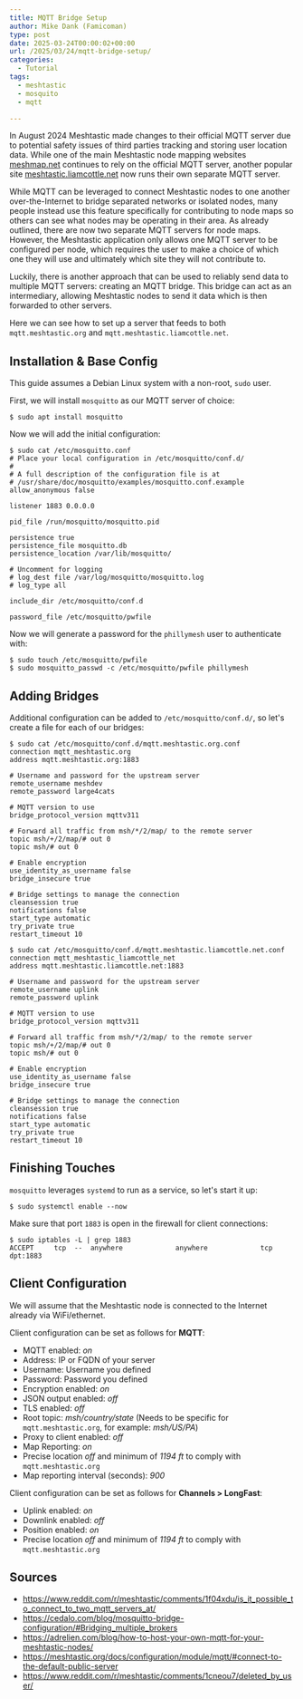 ```yaml
---
title: MQTT Bridge Setup
author: Mike Dank (Famicoman)
type: post
date: 2025-03-24T00:00:02+00:00
url: /2025/03/24/mqtt-bridge-setup/
categories:
  - Tutorial
tags:
  - meshtastic
  - mosquito
  - mqtt

---
```


In August 2024 Meshtastic made changes to their official MQTT server due to potential safety issues of third parties tracking and storing user location data. While one of the main Meshtastic node mapping websites [meshmap.net](https://meshmap.net/) continues to rely on the official MQTT server, another popular site [meshtastic.liamcottle.net](https://meshtastic.liamcottle.net/) now runs their own separate MQTT server.

While MQTT can be leveraged to connect Meshtastic nodes to one another over-the-Internet to bridge separated networks or isolated nodes, many people instead use this feature specifically for contributing to node maps so others can see what nodes may be operating in their area. As already outlined, there are now two separate MQTT servers for node maps. However, the Meshtastic application only allows one MQTT server to be configured per node, which requires the user to make a choice of which one they will use and ultimately which site they will not contribute to.

Luckily, there is another approach that can be used to reliably send data to multiple MQTT servers: creating an MQTT bridge. This bridge can act as an intermediary, allowing Meshtastic nodes to send it data which is then forwarded to other servers.

Here we can see how to set up a server that feeds to both `mqtt.meshtastic.org` and `mqtt.meshtastic.liamcottle.net`.

## Installation & Base Config

This guide assumes a Debian Linux system with a non-root, `sudo` user.

First, we will install `mosquitto` as our MQTT server of choice:

```
$ sudo apt install mosquitto
```

Now we will add the initial configuration:

```
$ sudo cat /etc/mosquitto.conf
# Place your local configuration in /etc/mosquitto/conf.d/
#
# A full description of the configuration file is at
# /usr/share/doc/mosquitto/examples/mosquitto.conf.example
allow_anonymous false

listener 1883 0.0.0.0

pid_file /run/mosquitto/mosquitto.pid

persistence true
persistence_file mosquitto.db
persistence_location /var/lib/mosquitto/

# Uncomment for logging
# log_dest file /var/log/mosquitto/mosquitto.log
# log_type all

include_dir /etc/mosquitto/conf.d

password_file /etc/mosquitto/pwfile
```

Now we will generate a password for the `phillymesh` user to authenticate with:

```
$ sudo touch /etc/mosquitto/pwfile
$ sudo mosquitto_passwd -c /etc/mosquitto/pwfile phillymesh
```

## Adding Bridges

Additional configuration can be added to `/etc/mosquitto/conf.d/`, so let's create a file for each of our bridges:

```
$ sudo cat /etc/mosquitto/conf.d/mqtt.meshtastic.org.conf
connection mqtt_meshtastic.org
address mqtt.meshtastic.org:1883

# Username and password for the upstream server
remote_username meshdev
remote_password large4cats

# MQTT version to use
bridge_protocol_version mqttv311

# Forward all traffic from msh/*/2/map/ to the remote server
topic msh/+/2/map/# out 0
topic msh/# out 0

# Enable encryption
use_identity_as_username false
bridge_insecure true

# Bridge settings to manage the connection
cleansession true
notifications false
start_type automatic
try_private true
restart_timeout 10
```

```
$ sudo cat /etc/mosquitto/conf.d/mqtt.meshtastic.liamcottle.net.conf
connection mqtt_meshtastic_liamcottle_net
address mqtt.meshtastic.liamcottle.net:1883

# Username and password for the upstream server
remote_username uplink
remote_password uplink

# MQTT version to use
bridge_protocol_version mqttv311

# Forward all traffic from msh/*/2/map/ to the remote server
topic msh/+/2/map/# out 0
topic msh/# out 0

# Enable encryption
use_identity_as_username false
bridge_insecure true

# Bridge settings to manage the connection
cleansession true
notifications false
start_type automatic
try_private true
restart_timeout 10
```

## Finishing Touches

`mosquitto` leverages `systemd` to run as a service, so let's start it up:

```
$ sudo systemctl enable --now
```

Make sure that port `1883` is open in the firewall for client connections:

```
$ sudo iptables -L | grep 1883
ACCEPT     tcp  --  anywhere             anywhere             tcp dpt:1883
```

## Client Configuration

We will assume that the Meshtastic node is connected to the Internet already via WiFi/ethernet.

Client configuration can be set as follows for **MQTT**:

* MQTT enabled: *on*
* Address: IP or FQDN of your server
* Username: Username you defined
* Password: Password you defined
* Encryption enabled: *on*
* JSON output enabled: *off*
* TLS enabled: *off*
* Root topic: *msh/country/state* (Needs to be specific for `mqtt.meshtastic.org`, for example: *msh/US/PA*)
* Proxy to client enabled: *off*
* Map Reporting: *on*
* Precise location *off* and minimum of *1194 ft* to comply with `mqtt.meshtastic.org`
* Map reporting interval (seconds): *900*

Client configuration can be set as follows for **Channels > LongFast**:

* Uplink enabled: *on*
* Downlink enabled: *off*
* Position enabled: *on*
* Precise location *off* and minimum of *1194 ft* to comply with `mqtt.meshtastic.org`

## Sources

* https://www.reddit.com/r/meshtastic/comments/1f04xdu/is_it_possible_to_connect_to_two_mqtt_servers_at/
* https://cedalo.com/blog/mosquitto-bridge-configuration/#Bridging_multiple_brokers
* https://adrelien.com/blog/how-to-host-your-own-mqtt-for-your-meshtastic-nodes/
* https://meshtastic.org/docs/configuration/module/mqtt/#connect-to-the-default-public-server
* https://www.reddit.com/r/meshtastic/comments/1cneou7/deleted_by_user/